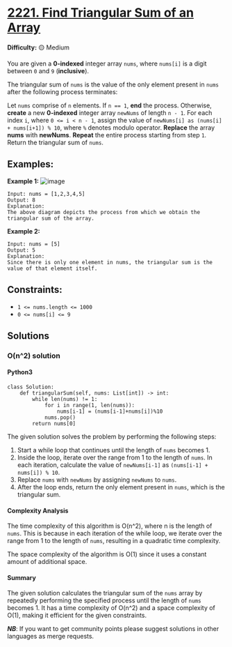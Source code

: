 # [2221. Find Triangular Sum of an Array](https://leetcode.com/problems/find-triangular-sum-of-an-array/)

**Difficulty:** :yellow_circle: Medium

You are given a **0-indexed** integer array `nums`, where `nums[i]` is a digit between `0` and `9` (**inclusive**).

The triangular sum of `nums` is the value of the only element present in `nums` after the following process terminates:

Let `nums` comprise of `n` elements. If `n == 1`, **end** the process. Otherwise, **create** a new **0-indexed** integer array `newNums` of length `n - 1`.
For each index `i`, where `0 <= i < n - 1`, assign the value of `newNums[i] as (nums[i] + nums[i+1]) % 10`, where `%` denotes modulo operator.
**Replace** the array **nums** with **newNums**.
**Repeat** the entire process starting from step `1`.
Return the triangular sum of `nums`.

## Examples:

**Example 1:**
![image](./resources/16_01.png)

```text
Input: nums = [1,2,3,4,5]
Output: 8
Explanation:
The above diagram depicts the process from which we obtain the triangular sum of the array.
```

**Example 2:**

```text
Input: nums = [5]
Output: 5
Explanation:
Since there is only one element in nums, the triangular sum is the value of that element itself.
```


## Constraints:

- `1 <= nums.length <= 1000`
- `0 <= nums[i] <= 9`


## Solutions

### O(n^2) solution

#### Python3
```python3
class Solution:
    def triangularSum(self, nums: List[int]) -> int:
        while len(nums) != 1:
            for i in range(1, len(nums)):
                nums[i-1] = (nums[i-1]+nums[i])%10
            nums.pop()
        return nums[0]
```

The given solution solves the problem by performing the following steps:
1. Start a while loop that continues until the length of `nums` becomes 1.
2. Inside the loop, iterate over the range from 1 to the length of `nums`. In each iteration, calculate the value of `newNums[i-1]` as `(nums[i-1] + nums[i]) % 10`.
3. Replace `nums` with `newNums` by assigning `newNums` to `nums`.
4. After the loop ends, return the only element present in `nums`, which is the triangular sum.

#### Complexity Analysis

The time complexity of this algorithm is O(n^2), where n is the length of `nums`. This is because in each iteration of the while loop, we iterate over the range from 1 to the length of `nums`, resulting in a quadratic time complexity.

The space complexity of the algorithm is O(1) since it uses a constant amount of additional space.

#### Summary

The given solution calculates the triangular sum of the `nums` array by repeatedly performing the specified process until the length of `nums` becomes 1. It has a time complexity of O(n^2) and a space complexity of O(1), making it efficient for the given constraints.

***NB***: If you want to get community points please suggest solutions in other languages as merge requests.
